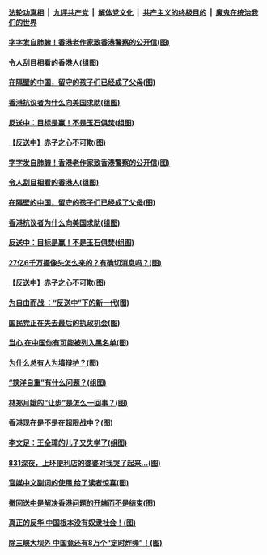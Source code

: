 ####  [法轮功真相](../../../../basic/blob/master/README.md?t=09090752) &nbsp;|&nbsp; [九评共产党](../../../../9ping.md/blob/master/README.md?t=09090752) &nbsp;|&nbsp; [解体党文化](../../../../jtdwh.md/blob/master/README.md?t=09090752)  &nbsp;|&nbsp; [共产主义的终极目的](../../../../gczydzjmd.md/blob/master/README.md?t=09090752) &nbsp;|&nbsp; [魔鬼在统治我们的世界](../../../../mgztzwmdsj.md/blob/master/README.md?t=09090752) 

#### [字字发自肺腑！香港老作家致香港警察的公开信(图)](../pages/p4/906744.md?t=09090752) 

#### [令人刮目相看的香港人(组图)](../pages/p4/906727.md?t=09090752) 

#### [在隔壁的中国，留守的孩子们已经成了父母(图)](../pages/p4/906715.md?t=09090752) 

#### [香港抗议者为什么向美国求助(组图)](../pages/p4/906723.md?t=09090752) 

#### [反送中：目标是赢！不是玉石俱焚(组图)](../pages/p4/906721.md?t=09090752) 

#### [【反送中】赤子之心不可欺(图)](../pages/p4/906718.md?t=09090752) 

#### [字字发自肺腑！香港老作家致香港警察的公开信(图)](../pages/p4/906744.md?t=09090752) 

#### [令人刮目相看的香港人(组图)](../pages/p4/906727.md?t=09090752) 

#### [在隔壁的中国，留守的孩子们已经成了父母(图)](../pages/p4/906715.md?t=09090752) 

#### [香港抗议者为什么向美国求助(组图)](../pages/p4/906723.md?t=09090752) 

#### [反送中：目标是赢！不是玉石俱焚(组图)](../pages/p4/906721.md?t=09090752) 

#### [27亿6千万摄像头怎么来的？有确切消息吗？(图)](../pages/p4/906720.md?t=09090752) 

#### [【反送中】赤子之心不可欺(图)](../pages/p4/906718.md?t=09090752) 

#### [为自由而战 ：“反送中”下的新一代(图)](../pages/p4/906584.md?t=09090752) 

#### [国民党正在失去最后的执政机会(图)](../pages/p4/906583.md?t=09090752) 

#### [当心 在中国你有可能被列入黑名单(图)](../pages/p4/906594.md?t=09090752) 

#### [为什么总有人为墙辩护？(图)](../pages/p4/906616.md?t=09090752) 

#### [“挟洋自重”有什么问题？(组图)](../pages/p4/906605.md?t=09090752) 

#### [林郑月娥的“让步”是怎么一回事？(图)](../pages/p4/906617.md?t=09090752) 

#### [香港现在是不是在超限战中？(图)](../pages/p4/906612.md?t=09090752) 

#### [李文足：王全璋的儿子又失学了(组图)](../pages/p4/906500.md?t=09090752) 

#### [831深夜，上环便利店的婆婆对我哭了起来...(图)](../pages/p4/906494.md?t=09090752) 

#### [官媒中文副词的使用 给了读者惊喜(图)](../pages/p4/906492.md?t=09090752) 

#### [撤回送中是解决香港问题的开端而不是结束(图)](../pages/p4/906491.md?t=09090752) 

#### [真正的反华 中国根本没有奴隶社会！(图)](../pages/p4/906488.md?t=09090752) 

#### [除三峡大坝外 中国竟还有8万个“定时炸弹”！(图)](../pages/p4/906481.md?t=09090752) 

